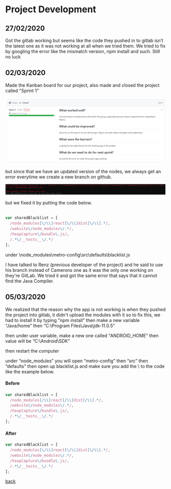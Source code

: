 

# Project Development

## 27/02/2020

Got the gitlab working but seems like the code they pushed in to gitlab isn’t the latest one as it was not working at all when we tried them. We tried to fix by googling the error like the mismatch version, npm install and such. Still no luck

## 02/03/2020

Made the Kanban board for our project, also made and closed the project called "Sprint 1"

![sprint1](https://github.com/amorjk1/Project-1/blob/master/assets/images/development1.png?raw=true)

but since that we have an updated version of the nodes, we always get an error everytime we create a new branch on github.

![error](https://github.com/amorjk1/Project-1/blob/master/assets/images/development2.png?raw=true)

but we fixed it by putting the code below.

```js

var sharedBlacklist = [
  /node_modules[\/\\]react[\/\\]dist[\/\\].*/,
  /website\/node_modules\/.*/,
  /heapCapture\/bundle\.js/,
  /.*\/__tests__\/.*/
];
```

under \node_modules\metro-config\src\defaults\blacklist.js

I have talked to Renz (previous developer of the project) and he said to use his branch instead of Camerons one as it was the only one working on they're GitLab. We tried it and got the same error that says that it cannot find the Java Compiler.

## 05/03/2020

We realized that the reason why the app is not working is when they pushed the project into gitlab, it didn't upload the modules with it so to fix this, we had to install it by typing "npm install" then make a new variable “Java/home” then “C:\Program Files\Java\jdk-11.0.5” 

then under user variable, make a new one called "ANDROID_HOME” then value will be “C:\Android\SDK”

then restart the computer

under “node_modules” you will open “metro-config” then “src” then “defaults” then open up blacklist.js and make sure you add the \ to the code like the example below.

#### Before

```js
var sharedBlacklist = [
  /node_modules[/\\]react[/\\]dist[/\\].*/,
  /website\/node_modules\/.*/,
  /heapCapture\/bundle\.js/,
  /.*\/__tests__\/.*/
];
```

#### After

```js
var sharedBlacklist = [
  /node_modules[\/\\]react[\/\\]dist[\/\\].*/,
  /website\/node_modules\/.*/,
  /heapCapture\/bundle\.js/,
  /.*\/__tests__\/.*/
];
```


[back](./)
